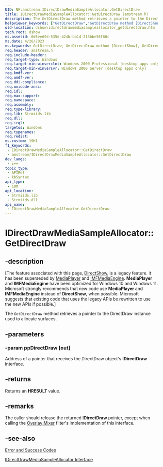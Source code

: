 ```yaml
---
UID: NF:amstream.IDirectDrawMediaSampleAllocator.GetDirectDraw
title: IDirectDrawMediaSampleAllocator::GetDirectDraw (amstream.h)
description: The GetDirectDraw method retrieves a pointer to the DirectDraw instance used to allocate surfaces.
helpviewer_keywords: ["GetDirectDraw","GetDirectDraw method [DirectShow]","GetDirectDraw method [DirectShow]","IDirectDrawMediaSampleAllocator interface","IDirectDrawMediaSampleAllocator interface [DirectShow]","GetDirectDraw method","IDirectDrawMediaSampleAllocator.GetDirectDraw","IDirectDrawMediaSampleAllocator::GetDirectDraw","IDirectDrawMediaSampleAllocatorGetDirectDraw","amstream/IDirectDrawMediaSampleAllocator::GetDirectDraw","dshow.idirectdrawmediasampleallocator_getdirectdraw"]
old-location: dshow\idirectdrawmediasampleallocator_getdirectdraw.htm
tech.root: dshow
ms.assetid: 6d6eed9d-635d-424b-ba14-213bbe56f66c
ms.date: 4/26/2023
ms.keywords: GetDirectDraw, GetDirectDraw method [DirectShow], GetDirectDraw method [DirectShow],IDirectDrawMediaSampleAllocator interface, IDirectDrawMediaSampleAllocator interface [DirectShow],GetDirectDraw method, IDirectDrawMediaSampleAllocator.GetDirectDraw, IDirectDrawMediaSampleAllocator::GetDirectDraw, IDirectDrawMediaSampleAllocatorGetDirectDraw, amstream/IDirectDrawMediaSampleAllocator::GetDirectDraw, dshow.idirectdrawmediasampleallocator_getdirectdraw
req.header: amstream.h
req.include-header: 
req.target-type: Windows
req.target-min-winverclnt: Windows 2000 Professional [desktop apps only]
req.target-min-winversvr: Windows 2000 Server [desktop apps only]
req.kmdf-ver: 
req.umdf-ver: 
req.ddi-compliance: 
req.unicode-ansi: 
req.idl: 
req.max-support: 
req.namespace: 
req.assembly: 
req.type-library: 
req.lib: Strmiids.lib
req.dll: 
req.irql: 
targetos: Windows
req.typenames: 
req.redist: 
ms.custom: 19H1
f1_keywords:
 - IDirectDrawMediaSampleAllocator::GetDirectDraw
 - amstream/IDirectDrawMediaSampleAllocator::GetDirectDraw
dev_langs:
 - c++
topic_type:
 - APIRef
 - kbSyntax
api_type:
 - COM
api_location:
 - Strmiids.lib
 - Strmiids.dll
api_name:
 - IDirectDrawMediaSampleAllocator.GetDirectDraw
---
```


# IDirectDrawMediaSampleAllocator::GetDirectDraw


## -description

\[The feature associated with this page, [DirectShow](/windows/win32/directshow/directshow), is a legacy feature. It has been superseded by [MediaPlayer](/uwp/api/Windows.Media.Playback.MediaPlayer) and [IMFMediaEngine](/windows/win32/api/mfmediaengine/nn-mfmediaengine-imfmediaengine). **MediaPlayer** and **IMFMediaEngine** have been optimized for Windows 10 and Windows 11. Microsoft strongly recommends that new code use **MediaPlayer** and **IMFMediaEngine** instead of **DirectShow**, when possible. Microsoft suggests that existing code that uses the legacy APIs be rewritten to use the new APIs if possible.\]

The <code>GetDirectDraw</code> method retrieves a pointer to the DirectDraw instance used to allocate surfaces.

## -parameters

### -param ppDirectDraw [out]

Address of a pointer that receives the DirectDraw object's <b>IDirectDraw</b> interface.

## -returns

Returns an <b>HRESULT</b> value.

## -remarks

The caller should release the returned <b>IDirectDraw</b> pointer, except when calling the <a href="/windows/desktop/DirectShow/overlay-mixer-filter">Overlay Mixer</a> filter's implementation of this interface.

## -see-also

<a href="/windows/desktop/DirectShow/error-and-success-codes">Error and Success Codes</a>



<a href="/windows/desktop/api/amstream/nn-amstream-idirectdrawmediasampleallocator">IDirectDrawMediaSampleAllocator Interface</a>